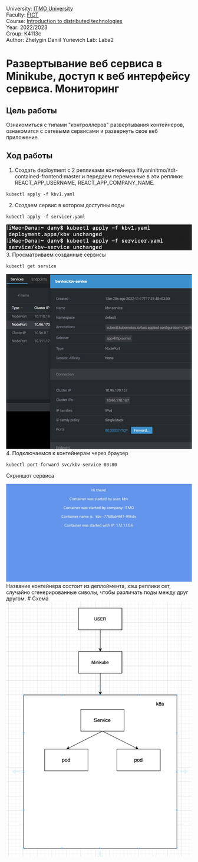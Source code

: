 University: [ITMO University](https://itmo.ru/ru/)  
Faculty: [FICT](https://fict.itmo.ru)  
Course: [Introduction to distributed technologies](https://github.com/itmo-ict-faculty/introduction-to-distributed-technologies)  
Year: 2022/2023  
Group: K4113c    
Author: Zhelygin Daniil Yurievich 
Lab: Laba2 

# Развертывание веб сервиса в Minikube, доступ к веб интерфейсу сервиса. Мониторинг
## Цель работы
Ознакомиться с типами "контроллеров" развертывания контейнеров, ознакомится с сетевыми сервисами и развернуть свое веб приложение.
## Ход работы 
1. Cоздать deployment с 2 репликами контейнера ifilyaninitmo/itdt-contained-frontend:master и передаем переменные в эти реплики: REACT_APP_USERNAME, REACT_APP_COMPANY_NAME.

```
kubectl apply -f kbv1.yaml
``` 
2. Создаем сервис в котором доступны поды
```
kubectl apply -f servicer.yaml
```
<div align = "center"><img src="https://github.com/Zepeler/Lb2-/blob/main/img/%D0%A1%D0%BD%D0%B8%D0%BC%D0%BE%D0%BA%20%D1%8D%D0%BA%D1%80%D0%B0%D0%BD%D0%B0%202022-11-17%20%D0%B2%2018.00.03.png" ></div>
3. Просматриваем созданные сервисы

```
kubectl get service
```   

<div align = "center"><img src="https://github.com/Zepeler/Lb2-/blob/main/img/Lens.jpg" ></div>
4. Подключаемся к контейнерам через браузер

```
kubectl port-forward svc/kbv-service 80:80
```
Скриншот сервиса 
<div align = "center"><img src="https://github.com/Zepeler/Lb2-/blob/main/img/sc.jpg" ></div>
Название контейнера состоит из деплоймента, хэш реплики сет, случайно сгенерированные сиволы, чтобы различать поды между друг другом.
# Схема 
<div align = "center"><img src="https://github.com/Zepeler/Lb2-/blob/main/img/%D0%A1%D0%BD%D0%B8%D0%BC%D0%BE%D0%BA%20%D1%8D%D0%BA%D1%80%D0%B0%D0%BD%D0%B0%202022-11-16%20%D0%B2%2020.34.53.png" ></div>

